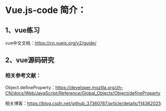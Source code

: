 # Vue.js-code 简介：

## 1、vue练习
vue中文文档：https://cn.vuejs.org/v2/guide/




## 2、vue源码研究

### 相关参考文献：

Object.defineProperty：https://developer.mozilla.org/zh-CN/docs/Web/JavaScript/Reference/Global_Objects/Object/defineProperty


相关博客：https://blog.csdn.net/github_37360787/article/details/114362025
